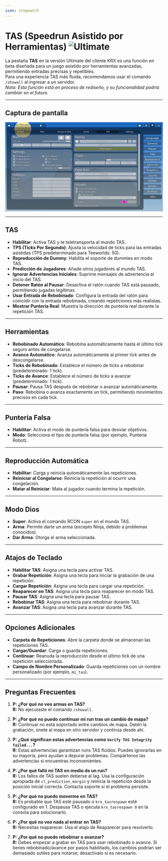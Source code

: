 ```yaml
---
icon: stopwatch
---
```


# TAS (Speedrun Asistido por Herramientas) ![Ultimate](https://img.shields.io/badge/Ultimate-%23f76d6d?style=flat-square)

La pestaña **TAS** en la versión Ultimate del cliente KRX es una función en beta diseñada para un juego asistido por herramientas avanzadas, permitiendo entradas precisas y repetibles.  
Para una experiencia TAS más fluida, recomendamos usar el comando `/showall` al ingresar a un servidor.  
*Nota: Esta función está en proceso de rediseño, y su funcionalidad podría cambiar en el futuro.*

---

## **Captura de pantalla**
![Menú TAS](https://raw.githubusercontent.com/Krixx1337/krxclient-docs/refs/heads/main/images/tas-menu.png)

---

## **TAS**
- **Habilitar**: Activa TAS y te teletransporta al mundo TAS.  
- **TPS (Ticks Por Segundo)**: Ajusta la velocidad de ticks para las entradas asistidas (TPS predeterminado para Teeworlds: 50).  
- **Reproducción de Dummy**: Habilita el soporte de dummies en modo TAS.  
- **Predicción de Jugadores**: Añade otros jugadores al mundo TAS.  
- **Ignorar Advertencias Iniciales**: Suprime mensajes de advertencia al inicio del TAS.  
- **Detener Ratón al Pausar**: Desactiva el ratón cuando TAS está pausado, permitiendo jugadas legítimas.  
- **Usar Entrada de Rebobinado**: Configura la entrada del ratón para coincidir con la entrada rebobinada, creando repeticiones más realistas.  
- **Mostrar Puntería Real**: Muestra la dirección de puntería real durante la repetición TAS.

---

## **Herramientas**
- **Rebobinado Automático**: Rebobina automáticamente hasta el último tick seguro antes de congelarse.  
- **Avance Automático**: Avanza automáticamente al primer tick antes de descongelarse.  
- **Ticks de Rebobinado**: Establece el número de ticks a rebobinar (predeterminado: 1 tick).  
- **Ticks de Avance**: Establece el número de ticks a avanzar (predeterminado: 1 tick).  
- **Pausar**: Pausa TAS después de rebobinar o avanzar automáticamente.  
- **Paso**: Rebobina o avanza exactamente un tick, permitiendo movimientos precisos en cada tick.

---

## **Puntería Falsa**
- **Habilitar**: Activa el modo de puntería falsa para desviar objetivos.  
- **Modo**: Selecciona el tipo de puntería falsa (por ejemplo, Puntería Robot).

---

## **Reproducción Automática**
- **Habilitar**: Carga y reinicia automáticamente las repeticiones.  
- **Reiniciar al Congelarse**: Reinicia la repetición al ocurrir una congelación.  
- **Matar al Reiniciar**: Mata al jugador cuando termina la repetición.

---

## **Modo Dios**
- **Super**: Activa el comando RCON `super` en el mundo TAS.  
- **Arma**: Permite darte un arma (excepto Ninja, debido a problemas conocidos).  
- **Dar Arma**: Otorga el arma seleccionada.

---

## **Atajos de Teclado**
- **Habilitar TAS**: Asigna una tecla para activar TAS.  
- **Grabar Repetición**: Asigna una tecla para iniciar la grabación de una repetición.  
- **Cargar Repetición**: Asigna una tecla para cargar una repetición.  
- **Reaparecer en TAS**: Asigna una tecla para reaparecer en modo TAS.  
- **Pausar TAS**: Asigna una tecla para pausar TAS.  
- **Rebobinar TAS**: Asigna una tecla para rebobinar durante TAS.  
- **Avanzar TAS**: Asigna una tecla para avanzar durante TAS.

---

## **Opciones Adicionales**
- **Carpeta de Repeticiones**: Abre la carpeta donde se almacenan las repeticiones TAS.  
- **Cargar/Guardar**: Carga o guarda repeticiones.  
- **Continuar**: Reanuda la reproducción desde el último tick de una repetición seleccionada.  
- **Campo de Nombre Personalizado**: Guarda repeticiones con un nombre personalizado (por ejemplo, `mi_tas`).  

---

## **Preguntas Frecuentes**
1. **P: ¿Por qué no veo armas en TAS?**  
   **R:** No ejecutaste el comando `/showall`.  

2. **P: ¿Por qué no puedo continuar mi run tras un cambio de mapa?**  
   **R:** Continuar no está soportado entre cambios de mapa. Detén la grabación, únete al mapa en otro servidor y continúa desde ahí.  

3. **P: ¿Qué significan estas advertencias como `Verify TAS Integrity failed...`?**  
   **R:** Estas advertencias garantizan runs TAS fluidos. Puedes ignorarlas en su mayoría, pero ayudan a depurar problemas. Compártenos las advertencias si encuentras inconvenientes.  

4. **P: ¿Por qué falló mi TAS en medio de un run?**  
   **R:** Los fallos de TAS suelen deberse al lag. Usa la configuración apropiada de `cl_prediction_margin` y reinicia la repetición desde la posición inicial correcta. Contacta soporte si el problema persiste.  

5. **P: ¿Por qué no puedo moverme en TAS?**  
   **R:** Es probable que TAS esté pausado o `krx_tasrespawn` esté configurado en 1. Despausa TAS o ejecuta `krx_tasrespawn 0` en la consola para solucionarlo.  

6. **P: ¿Por qué no veo nada al entrar en TAS?**  
   **R:** Necesitas reaparecer. Usa el atajo de Reaparecer para resolverlo.  

7. **P: ¿Por qué no puedo rebobinar o avanzar?**  
   **R:** Debes empezar a grabar en TAS para usar rebobinado o avance. Si tienes rebobinado/avance por pasos habilitado, los cambios podrían ser demasiado sutiles para notarse; desactívalo si es necesario.  
